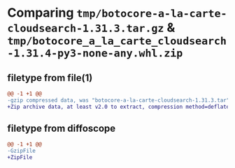 # Comparing `tmp/botocore-a-la-carte-cloudsearch-1.31.3.tar.gz` & `tmp/botocore_a_la_carte_cloudsearch-1.31.4-py3-none-any.whl.zip`

## filetype from file(1)

```diff
@@ -1 +1 @@
-gzip compressed data, was "botocore-a-la-carte-cloudsearch-1.31.3.tar", last modified: Fri Jul 14 01:45:53 2023, max compression
+Zip archive data, at least v2.0 to extract, compression method=deflate
```

## filetype from diffoscope

```diff
@@ -1 +1 @@
-GzipFile
+ZipFile
```

